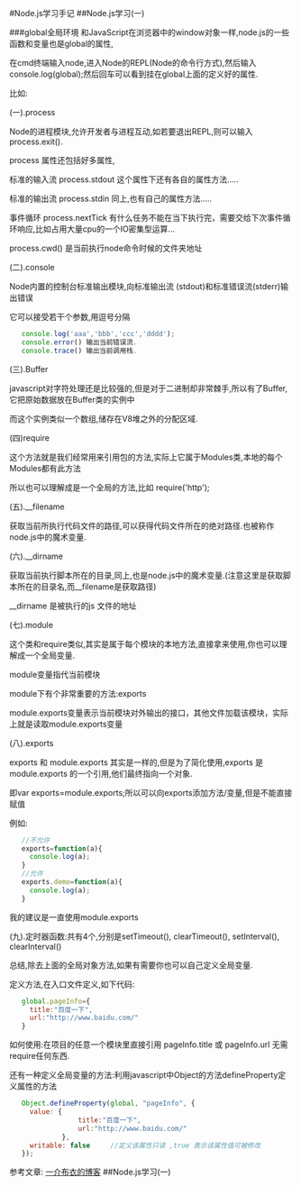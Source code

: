 #Node.js学习手记
##Node.js学习(一)

###global全局环境
   和JavaScript在浏览器中的window对象一样,node.js的一些函数和变量也是global的属性,
   
   在cmd终端输入node,进入Node的REPL(Node的命令行方式),然后输入console.log(global);然后回车可以看到挂在global上面的定义好的属性.
   
   比如:
   
   (一).process
   
   Node的进程模块,允许开发者与进程互动,如若要退出REPL,则可以输入process.exit().
   
   process 属性还包括好多属性,
   
   标准的输入流 process.stdout 这个属性下还有各自的属性方法.....

   标准的输出流 process.stdin  同上,也有自己的属性方法.....

   事件循环 process.nextTick  有什么任务不能在当下执行完，需要交给下次事件循环响应,比如占用大量cpu的一个IO密集型运算...
   
   process.cwd() 是当前执行node命令时候的文件夹地址
   
   (二).console
   
   Node内置的控制台标准输出模块,向标准输出流 (stdout)和标准错误流(stderr)输出错误
   
   它可以接受若干个参数,用逗号分隔
   ```javascript
      console.log('aaa','bbb','ccc','dddd');
      console.error() 输出当前错误流.
      console.trace() 输出当前调用栈.
   ```
   (三).Buffer
   
   javascript对字符处理还是比较强的,但是对于二进制却非常棘手,所以有了Buffer,它把原始数据放在Buffer类的实例中
   
   而这个实例类似一个数组,储存在V8堆之外的分配区域.
   
   (四)require

   这个方法就是我们经常用来引用包的方法,实际上它属于Modules类,本地的每个Modules都有此方法
   
   所以也可以理解成是一个全局的方法,比如 require('http');
   
   (五).__filename

   获取当前所执行代码文件的路径,可以获得代码文件所在的绝对路径.也被称作node.js中的魔术变量.
   
   (六).__dirname

   获取当前执行脚本所在的目录,同上,也是node.js中的魔术变量.(注意这里是获取脚本所在的目录名,而__filename是获取路径)
   
   __dirname 是被执行的js 文件的地址
   
   (七).module

   这个类和require类似,其实是属于每个模块的本地方法,直接拿来使用,你也可以理解成一个全局变量.
   
   module变量指代当前模块

   module下有个非常重要的方法:exports
   
   module.exports变量表示当前模块对外输出的接口，其他文件加载该模块，实际上就是读取module.exports变量
   
   (八).exports

   exports 和 module.exports 其实是一样的,但是为了简化使用,exports 是 module.exports 的一个引用,他们最终指向一个对象.
   
   即var exports=module.exports;所以可以向exports添加方法/变量,但是不能直接赋值
   
   例如:
   ```javascript
      //不允许
      exports=function(a){
        console.log(a);
      }
      //允许
      exports.demo=function(a){
        console.log(a);
      }
   ```
   我的建议是一直使用module.exports
   
   (九).定时器函数:共有4个,分别是setTimeout(), clearTimeout(), setInterval(), clearInterval()
   
   总结,除去上面的全局对象方法,如果有需要你也可以自己定义全局变量.

   定义方法,在入口文件定义,如下代码:
   ```javascript
      global.pageInfo={
        title:"百度一下",
        url:"http://www.baidu.com/"
      }
   ```
   如何使用:在项目的任意一个模块里直接引用 pageInfo.title 或 pageInfo.url 无需require任何东西.
   
   还有一种定义全局变量的方法:利用javascript中Object的方法defineProperty定义属性的方法
   ```javascript
      Object.defineProperty(global, "pageInfo", {
        value: {
    				title:"百度一下",
    				url:"http://www.baidu.com/"
				},
        writable: false		//定义该属性只读 ,true 表示该属性值可被修改
      });
  ```
  参考文章:
  [一介布衣的博客](http://yijiebuyi.com/blog/e1d00bcd8d67e9cc0af437f703978da7.html)
##Node.js学习(一)
    
